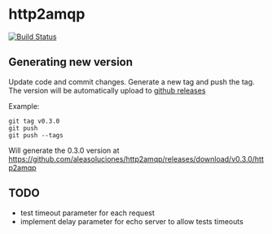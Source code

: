 # http2amqp

[![Build Status](https://travis-ci.org/aleasoluciones/http2amqp.svg)](https://travis-ci.org/aleasoluciones/http2amqp)


## Generating new version

Update code and commit changes.
Generate a new tag and push the tag. The version will be automatically upload to [github releases](https://github.com/aleasoluciones/http2amqp/releases)

Example:
```
git tag v0.3.0
git push
git push --tags
```

Will generate the 0.3.0 version at https://github.com/aleasoluciones/http2amqp/releases/download/v0.3.0/http2amqp

## TODO
 - test timeout parameter for each request
 - implement delay parameter for echo server to allow tests timeouts
 

